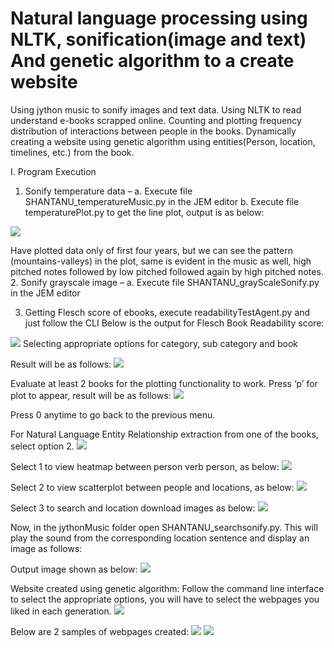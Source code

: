 # Natural language processing using NLTK, sonification(image and text) And genetic algorithm to a create website 
Using jython music to sonify images and text data. 
Using NLTK to read understand e-books scrapped online. 
Counting and plotting frequency distribution of interactions between people in the books. 
Dynamically creating a website using genetic algorithm using entities(Person, location, timelines, etc.) from the book.

I.	Program Execution

1.	Sonify temperature data – 
a.	Execute file SHANTANU_temperatureMusic.py in the JEM editor
b.	Execute file temperaturePlot.py to get the line plot, output is as below:
<img src = "https://github.com/shantanuspark/AINltkAndSonification/blob/master/output_images/temperaturePlot.png" />
 
Have plotted data only of first four years,  but we can see the pattern (mountains-valleys) in the plot, same is evident in the music as well, high pitched notes followed by low pitched followed again by high pitched notes. 
2.	Sonify grayscale image –
a.	Execute file SHANTANU_grayScaleSonify.py in the JEM editor


3.	Getting Flesch score of ebooks, execute readabilityTestAgent.py and just follow the CLI
Below is the output for Flesch Book Readability score:
<img src = "https://github.com/shantanuspark/AINltkAndSonification/blob/master/output_images/flschScoreCLI.png" />  
Selecting appropriate options for category, sub category and book

Result will be as follows:
<img src = "https://github.com/shantanuspark/AINltkAndSonification/blob/master/output_images/FLSCHCLI.png" />
 
Evaluate at least 2 books for  the plotting functionality to work.
Press ‘p’ for plot to appear, result will be as follows:
<img src = "https://github.com/shantanuspark/AINltkAndSonification/blob/master/output_images/flschScorePlot.png" />

Press 0 anytime to go back to the previous menu.

For Natural Language Entity Relationship extraction from one of the books, select option 2.
<img src = "https://github.com/shantanuspark/AINltkAndSonification/blob/master/output_images/NLPOptionCLI.png" />

Select 1 to view heatmap between person verb person, as below:
<img src = "https://github.com/shantanuspark/AINltkAndSonification/blob/master/output_images/person2personIntrHeatmap.png" />

Select 2 to view scatterplot between people and locations, as below:
 <img src = "https://github.com/shantanuspark/AINltkAndSonification/blob/master/output_images/person2locationScatterPlot.png" />


Select 3 to search and location download images as below:
 <img src = "https://github.com/shantanuspark/AINltkAndSonification/blob/master/output_images/sonifySearchLoc.png" />

Now, in the jythonMusic folder open SHANTANU_searchsonify.py. This will play the sound from the corresponding location sentence and display an image as follows:
 
Output image shown as below:
 <img src = "https://github.com/shantanuspark/AINltkAndSonification/blob/master/output_images/SentenceSonify.png" />


Website created using genetic algorithm:
Follow the command line interface to select the appropriate options, you will have to select the webpages you liked in each generation. 
 <img src = "https://github.com/shantanuspark/AINltkAndSonification/blob/master/output_images/websiteCreateCLI.png" />

Below are 2 samples of webpages created:
 <img src = "https://github.com/shantanuspark/AINltkAndSonification/blob/master/output_images/website.jpg" />
 <img src = "https://github.com/shantanuspark/AINltkAndSonification/blob/master/output_images/website.jpg" />

